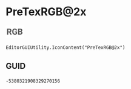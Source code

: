# PreTexRGB@2x
![](/img/PreTexRGB@2x.png)

``` CSharp
EditorGUIUtility.IconContent("PreTexRGB@2x")
```
## GUID
```
-5380321908329270156
```
